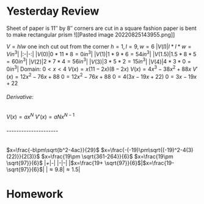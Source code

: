 # Yesterday Review 
Sheet of paper is $11''$ by $8''$
corners are cut in a square fashion
paper is bent to make rectangular prism
![[Pasted image 20220825143955.png]]

$V=hlw$
one inch cut out from the corner $h=1, l=9, w=6$
|$V(l)$|$l*l*w=Vin^3$|
|:-|-:|
|$V(0)$|$0*11*8=0in^3$|
|$V(1)$|$1*9*6=54in^3$|
|$V(1.5)$|$1.5*8*5=60in^3$|
|$V(2)$|$2*7*4=56in^3$|
|$V(3)$|$3*5*2=15in^3$|
|$V(4)$|$4*3*0=0in^3$|
Domain: $0<x<4$
$V(x)=x(11-2x)(8-2x)$
$V(x)=4x^3-38x^2+88x$
$V'(x)=12x^2-76x+88$
$0=12x^2-76x+88$
$0=4(3x-19x+22)$
$0=3x-19x+22$


###### Derivative: 
$V(x)=ax^N$
$V'(x)=aNx^{N-1}$
###### ---------------------


$x=\frac{-b\pm\sqrt{b^2-4ac}}{29}$
$x=\frac{-(-19)\pm\sqrt{(-19)^2-4(3)(22)}}{2(3)}$
$x=\frac{19\pm \sqrt{361-264}}{6}$
$x=\frac{19\pm \sqrt{97}}{6}$
|_+_|_-_|
|-|-|
|$x=\frac{19+ \sqrt{97}}{6}$|$x=\frac{19- \sqrt{97}}{6}$|
|$\approx9.8$|$\approx1.5$|
# Homework
